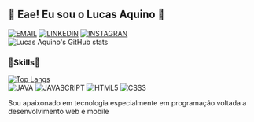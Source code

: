 ## 👋 Eae! Eu sou o Lucas Aquino 👋

[![EMAIL](https://img.shields.io/badge/Gmail-D14836?style=for-the-badge&logo=gmail&logoColor=white)](mailto:contatodevlucasaquino@gmail.com?subject=&body=Ola%20Lucas%2C%20tudo%20bem%3F%20Vi%20seu%20perfil%20no%20Github%20e)
[![LINKEDIN](https://img.shields.io/badge/LinkedIn-0077B5?style=for-the-badge&logo=linkedin&logoColor=white)](https://www.linkedin.com/in/lucas-aquino-29b651263/)
[![INSTAGRAN](https://img.shields.io/badge/Instagram-E4405F?style=for-the-badge&logo=instagram&logoColor=white)](https://instagram.com/dev.lucasaquino)
<br>
![Lucas Aquino's GitHub stats](https://github-readme-stats.vercel.app/api?username=Lvca5Aq&show_icons=true&theme=tokyonight)
### 🚀Skills🚀
[![Top Langs](https://github-readme-stats.vercel.app/api/top-langs/?username=Lvca5Aq&layout=compact&theme=tokyonight)](https://github.com/Lvca5Aq/github-readme-stats)
<br>
![JAVA](https://img.shields.io/badge/Java-ED8B00?style=for-the-badge&logo=java&logoColor=white)
![JAVASCRIPT](https://img.shields.io/badge/JavaScript-323330?style=for-the-badge&logo=javascript&logoColor=F7DF1E)
![HTML5](https://img.shields.io/badge/HTML5-E34F26?style=for-the-badge&logo=html5&logoColor=white)
![CSS3](https://img.shields.io/badge/CSS3-1572B6?style=for-the-badge&logo=css3&logoColor=white)

Sou apaixonado em tecnologia especialmente em programação voltada a desenvolvimento web e mobile

<!--
**Lvca5Aq/Lvca5Aq** is a ✨ _special_ ✨ repository because its `README.md` (this file) appears on your GitHub profile.

Here are some ideas to get you started:

- 🔭 I’m currently working on ...
- 🌱 I’m currently learning ...
- 👯 I’m looking to collaborate on ...
- 🤔 I’m looking for help with ...
- 💬 Ask me about ...
- 📫 How to reach me: ...
- 😄 Pronouns: ...
- ⚡ Fun fact: ...
-->
